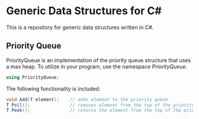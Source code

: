 # Generic Data Structures for C#

This is a repository for generic data structures written in C#.

## Priority Queue

PriorityQueue<T> is an implementation of the priority queue structure that uses a max heap. To utilize in your program, use the namespace *PriorityQueue*.

```c#
using PriorityQueue;
```

The following functionality is included:

```c#
void Add(T element);	// adds element to the priority queue
T Poll();				// removes element from the top of the priority queue
T Peek();				// returns the element from the top of the priority queue without removing
```
